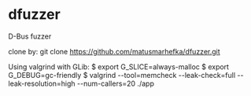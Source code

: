 dfuzzer
=======

D-Bus fuzzer

clone by:
git clone https://github.com/matusmarhefka/dfuzzer.git


Using valgrind with GLib:
$ export G_SLICE=always-malloc
$ export G_DEBUG=gc-friendly
$ valgrind --tool=memcheck --leak-check=full --leak-resolution=high --num-callers=20 ./app
